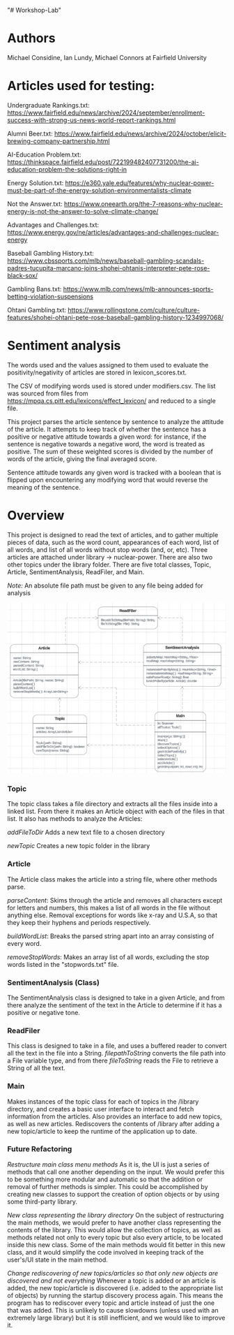 "# Workshop-Lab" 

# **Authors**
Michael Considine, Ian Lundy, Michael Connors at Fairfield University

# **Articles used for testing:**

Undergraduate Rankings.txt: https://www.fairfield.edu/news/archive/2024/september/enrollment-success-with-strong-us-news-world-report-rankings.html

Alumni Beer.txt: https://www.fairfield.edu/news/archive/2024/october/elicit-brewing-company-partnership.html

AI-Education Problem.txt: https://thinkspace.fairfield.edu/post/722199482407731200/the-ai-education-problem-the-solutions-right-in

Energy Solution.txt: https://e360.yale.edu/features/why-nuclear-power-must-be-part-of-the-energy-solution-environmentalists-climate

Not the Answer.txt: https://www.oneearth.org/the-7-reasons-why-nuclear-energy-is-not-the-answer-to-solve-climate-change/

Advantages and Challenges.txt: https://www.energy.gov/ne/articles/advantages-and-challenges-nuclear-energy

Baseball Gambling History.txt: https://www.cbssports.com/mlb/news/baseball-gambling-scandals-padres-tucupita-marcano-joins-shohei-ohtanis-interpreter-pete-rose-black-sox/

Gambling Bans.txt: https://www.mlb.com/news/mlb-announces-sports-betting-violation-suspensions

Ohtani Gambling.txt: https://www.rollingstone.com/culture/culture-features/shohei-ohtani-pete-rose-baseball-gambling-history-1234997068/

# **Sentiment analysis**

The words used and the values assigned to them used to evaluate the positivity/negativity of articles are stored in lexicon_scores.txt.

The CSV of modifying words used is stored under modifiers.csv. The list was sourced from files from https://mpqa.cs.pitt.edu/lexicons/effect_lexicon/ and reduced to a single file.

This project parses the article sentence by sentence to analyze the attitude of the article. It attempts to keep track of whether the sentence has a positive or negative attitude towards a given word: for instance, if the sentence is negative towards a negative word, the word is treated as positive. The sum of these weighted scores is divided by the number of words of the article, giving the final averaged score.

Sentence attitude towards any given word is tracked with a boolean that is flipped upon encountering any modifying word that would reverse the meaning of the sentence.

# **Overview**

This project is designed to read the text of articles, and to gather multiple pieces of data, such as the word count, appearances of each word, list of all words, and list of all words without stop words (and, or, etc). Three articles are attached under library -> nuclear-power. There are also two other topics under the library folder. There are five total classes, Topic, Article, SentimentAnalysis, ReadFiler, and Main.

*Note:* An absolute file path must be given to any file being added for analysis

![alt_text](UML%20Diagram.png)

### Topic

The topic class takes a file directory and extracts all the files inside into a linked list. From there it makes an Article object with each of the files in that list. It also has methods to analyze the Articles:

*addFileToDir* Adds a new text file to a chosen directory

*newTopic* Creates a new topic folder in the library

### Article

The Article class makes the article into a string file, where other methods parse.

*parseContent*: Skims through the article and removes all characters except for letters and numbers, this makes a list of all words in the file without anything else. Removal exceptions for words like x-ray and U.S.A, so that they keep their hyphens and periods respectively.

*buildWordList*: Breaks the parsed string apart into an array consisting of every word.

*removeStopWords*: Makes an array list of all words, excluding the stop words listed in the "stopwords.txt" file.

### SentimentAnalysis (Class)
The SentimentAnalysis class is designed to take in a given Article, and from there analyze the sentiment of the text in the Article to determine if it has a positive or negative tone.

### ReadFiler
This class is designed to take in a file, and uses a buffered reader to convert all the text in the file into a String. *filepathToString* converts the file path into a File variable type, and from there *fileToString* reads the File to retrieve a String of all the text.

### Main
Makes instances of the topic class for each of topics in the /library directory, and creates a basic user interface to interact and fetch information from the articles. Also provides an interface to add new topics, as well as new articles. Rediscovers the contents of /library after adding a new topic/article to keep the runtime of the application up to date. 

### Future Refactoring
*Restructure main class menu methods*
As it is, the UI is just a series of methods that call one another depending on the input. We would prefer this to be something more modular and automatic so that the addition or removal of further methods is simpler. This could be accomplished by creating new classes to support the creation of option objects or by using some third-party library.

*New class representing the library directory*
On the subject of restructuring the main methods, we would prefer to have another class representing the contents of the library. This would allow the collection of topics, as well as methods related not only to every topic but also every article, to be located inside this new class. Some of the main methods would fit better in this new class, and it would simplify the code involved in keeping track of the user's/UI state in the main method.

*Change rediscovering of new topics/articles so that only new objects are discovered and not everything*
Whenever a topic is added or an article is added, the new topic/article is discovered (i.e. added to the appropriate list of objects) by running the startup discovery process again. This means the program has to rediscover every topic and article instead of just the one that was added. This is unlikely to cause slowdowns (unless used with an extremely large library) but it is still inefficient, and we would like to improve it.
